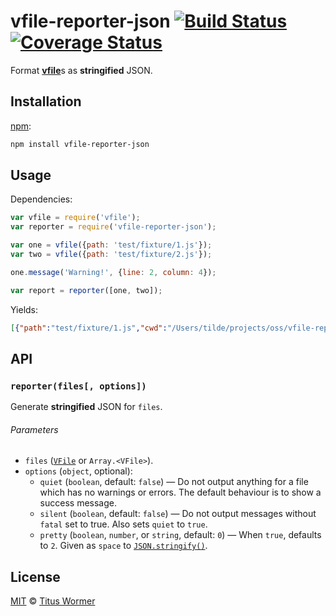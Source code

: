 # vfile-reporter-json [![Build Status][travis-badge]][travis] [![Coverage Status][codecov-badge]][codecov]

Format [**vfile**][vfile]s as **stringified** JSON.

## Installation

[npm][]:

```bash
npm install vfile-reporter-json
```

## Usage

Dependencies:

```javascript
var vfile = require('vfile');
var reporter = require('vfile-reporter-json');

var one = vfile({path: 'test/fixture/1.js'});
var two = vfile({path: 'test/fixture/2.js'});

one.message('Warning!', {line: 2, column: 4});

var report = reporter([one, two]);
```

Yields:

```json
[{"path":"test/fixture/1.js","cwd":"/Users/tilde/projects/oss/vfile-reporter-json","history":["test/fixture/1.js"],"messages":[{"reason":"Warning!","line":2,"column":4,"location":{"start":{"line":2,"column":4},"end":{"line":null,"column":null}},"ruleId":null,"source":null,"fatal":false,"stack":null}]},{"path":"test/fixture/2.js","cwd":"/Users/tilde/projects/oss/vfile-reporter-json","history":["test/fixture/2.js"],"messages":[]}]
```

## API

### `reporter(files[, options])`

Generate **stringified** JSON for `files`.

###### Parameters

*   `files` ([`VFile`][vfile] or `Array.<VFile>`).
*   `options` (`object`, optional):
    *   `quiet` (`boolean`, default: `false`)
        — Do not output anything for a file which has no warnings or
        errors.  The default behaviour is to show a success message.
    *   `silent` (`boolean`, default: `false`)
        — Do not output messages without `fatal` set to true.
        Also sets `quiet` to `true`.
    *   `pretty` (`boolean`, `number`, or `string`, default: `0`)
        — When `true`, defaults to `2`.
        Given as `space` to [`JSON.stringify()`][json-stringify].

## License

[MIT][license] © [Titus Wormer][author]

<!-- Definitions -->

[travis-badge]: https://img.shields.io/travis/vfile/vfile-reporter-json.svg

[travis]: https://travis-ci.org/vfile/vfile-reporter-json

[codecov-badge]: https://img.shields.io/codecov/c/github/vfile/vfile-reporter-json.svg

[codecov]: https://codecov.io/github/vfile/vfile-reporter-json

[npm]: https://docs.npmjs.com/cli/install

[license]: LICENSE

[author]: http://wooorm.com

[vfile]: https://github.com/vfile/vfile

[json-stringify]: https://developer.mozilla.org/JavaScript/Reference/Global_Objects/JSON/stringify
